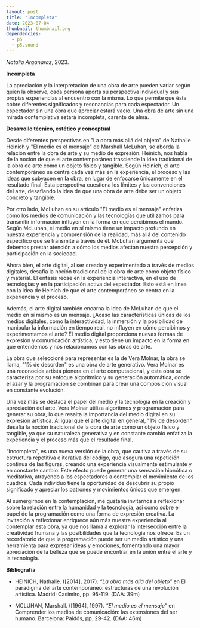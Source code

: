 ```yaml
---
layout: post
title: "Incompleta"
date: 2023-07-04
thumbnail: thumbnail.png
dependencies:
  - p5
  - p5.sound
---
```


<div id="div-sketch">
  <script type="text/javascript" src="sketch.js"></script>
</div>

_Natalia Arganaraz_, 2023.

**Incompleta**

La apreciación y la interpretación de una obra de arte pueden variar según quien la observe, cada persona aporta su perspectiva individual y sus propias experiencias al encuentro con la misma. Lo que permite que ésta cobre diferentes significados y resonancias para cada espectador. 
Un espectador sin una obra que apreciar estará vacío. Una obra de arte sin una mirada contemplativa estará incompleta, carente de alma. 


**Desarrollo técnico, estético y conceptual**

Desde diferentes perspectivas en "La obra más allá del objeto" de Nathalie Heinich y "El medio es el mensaje" de Marshall McLuhan, se aborda la relación entre la obra de arte y su medio de expresión.
Heinich, nos habla de la noción de que el arte contemporáneo trasciende la idea tradicional de la obra de arte como un objeto físico y tangible. Según Heinich, el arte contemporáneo se centra cada vez más en la experiencia, el proceso y las ideas que subyacen en la obra, en lugar de enfocarse únicamente en el resultado final. Esta perspectiva cuestiona los límites y las convenciones del arte, desafiando la idea de que una obra de arte debe ser un objeto concreto y tangible.


Por otro lado, McLuhan en su artículo "El medio es el mensaje" enfatiza cómo los medios de comunicación y las tecnologías que utilizamos para transmitir información influyen en la forma en que percibimos el mundo. Según McLuhan, el medio en sí mismo tiene un impacto profundo en nuestra experiencia y comprensión de la realidad, más allá del contenido específico que se transmite a través de él. McLuhan argumenta que debemos prestar atención a cómo los medios afectan nuestra percepción y participación en la sociedad.


Ahora bien, el arte digital, al ser creado y experimentado a través de medios digitales, desafía la noción tradicional de la obra de arte como objeto físico y material. El énfasis recae en la experiencia interactiva, en el uso de tecnologías y en la participación activa del espectador. Esto está en línea con la idea de Heinich de que el arte contemporáneo se centra en la experiencia y el proceso.


Además, el arte digital también encarna la idea de McLuhan de que el medio en sí mismo es un mensaje. ¿Acaso las características únicas de los medios digitales, como la interactividad, la inmersión y la posibilidad de manipular la información en tiempo real, no influyen en cómo percibimos y experimentamos el arte? El medio digital proporciona nuevas formas de expresión y comunicación artística, y esto tiene un impacto en la forma en que entendemos y nos relacionamos con las obras de arte.


La obra que seleccioné para representar es la de Vera Molnar, la obra se llama, "1% de desorden" es una obra de arte generativo. Vera Molnar es una reconocida artista pionera en el arte computacional, y esta obra se caracteriza por su enfoque algorítmico y su generación automática, donde el azar y la programación se combinan para crear una composición visual en constante evolución.


Una vez más se destaca el papel del medio y la tecnología en la creación y apreciación del arte. Vera Molnar utiliza algoritmos y programación para generar su obra, lo que resalta la importancia del medio digital en su expresión artística. Al igual que el arte digital en general, "1% de desorden" desafía la noción tradicional de la obra de arte como un objeto físico y tangible, ya que su naturaleza generativa y en constante cambio enfatiza la experiencia y el proceso más que el resultado final. 


“Incompleta”, es una nueva versión de la obra, que cautiva a través de su estructura repetitiva e iterativa del código, que asegura una repetición continua de las figuras, creando una experiencia visualmente estimulante y en constante cambio. Este efecto puede generar una sensación hipnótica o meditativa, atrayendo a los espectadores a contemplar el movimiento de los cuadros. Cada individuo tiene la oportunidad de descubrir su propio significado y apreciar los patrones y movimientos únicos que emergen.


Al sumergirnos en la contemplación, me gustaría invitarnos a reflexionar sobre la relación entre la humanidad y la tecnología, así como sobre el papel de la programación como una forma de expresión creativa. 
La invitación a reflexionar enriquece aún más nuestra experiencia al contemplar esta obra, ya que nos llama a explorar la intersección entre la creatividad humana y las posibilidades que la tecnología nos ofrece. Es un recordatorio de que la programación puede ser un medio artístico y una herramienta para expresar ideas y emociones, fomentando una mayor apreciación de la belleza que se puede encontrar en la unión entre el arte y la tecnología.


**Bibliografía**

- HEINICH, Nathalie. ([2014], 2017). _“La obra más allá del objeto”_ en El
paradigma del arte contemporáneo: estructuras de una revolución artística.
Madrid: Casimiro, pp. 95-119. (DAA: 39m)

- MCLUHAN, Marshall. ([1964], 1997). _“El medio es el mensaje”_ en Comprender
los medios de comunicación: las extensiones del ser humano. Barcelona: Paidós,
pp. 29-42. (DAA: 46m)
